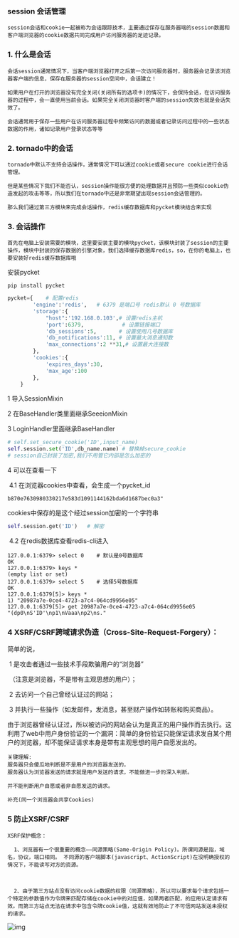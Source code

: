 ### session	会话管理

```
session会话和cookie一起被称为会话跟踪技术，主要通过保存在服务器端的session数据和客户端浏览器的cookie数据共同完成用户访问服务器的足迹记录。
```



### 1. 什么是会话

```
会话session通常情况下，当客户端浏览器打开之后第一次访问服务器时，服务器会记录该浏览器客户端的信息，保存在服务器的session空间中，会话建立！

如果用户在打开的浏览器没有完全关闭(关闭所有的选项卡)的情况下，会保持会话，在访问服务器的过程中，会一直使用当前会话。如果完全关闭浏览器时客户端的session失效也就是会话失效了。

会话通常用于保存一些用户在访问服务器过程中频繁访问的数据或者记录访问过程中的一些状态数据的作用，诸如记录用户登录状态等等
```

### 2. tornado中的会话

```
tornado中默认不支持会话操作，通常情况下可以通过cookie或者secure cookie进行会话管理。

但是某些情况下我们不能否认，session操作能很方便的处理数据并且预防一些类似cookie伪造发起的攻击等等，所以我们在tornado中还是非常期望出现session会话管理的。

那么我们通过第三方模块来完成会话操作，redis缓存数据库和pycket模块结合来实现
```

### 3. 会话操作

```
首先在电脑上安装需要的模块，这里要安装主要的模块pycket，该模块封装了session的主要操作，模块中封装的保存数据的引擎对象，我们选择缓存数据库redis，so，在你的电脑上，也要安装好redis缓存数据库哦
```



安装pycket

`pip install pycket`

```python
pycket={    # 配置redis
        'engine':'redis',   # 6379 是端口号 redis默认 0 号数据库
        'storage':{
            "host":'192.168.0.103',# 设置redis主机
            'port':6379,            # 设置链接端口
            'db_sessions':5,       # 设置使用几号数据库
            'db_notifications':11, # 设置最大消息通知数
            'max_connections':2 **31,# 设置最大连接数
        },
        'cookies':{
            'expires_days':30,
            'max_age':100
        },
    }
```



1 导入SessionMixin

2 在BaseHandler类里面继承SeeeionMixin

3 LoginHandler里面继承BaseHandler

```python
# self.set_secure_cookie('ID',input_name)
self.session.set('ID',db_name.name)	# 替换掉secure_cookie
# session自己封装了加密,我们不用管它内部是怎么加密的
```

4 可以在查看一下

​	4.1  在浏览器cookies中查看，会生成一个pycket_id

`b870e7630980330217e583d1091144162bda6d1687bec0a3"`

cookies中保存的是这个经过session加密的一个字符串

```python
self.session.get('ID')   # 解密
```

​	4.2  在redis数据库查看redis-cli进入

```
127.0.0.1:6379> select 0	# 默认是0号数据库
OK
127.0.0.1:6379> keys *
(empty list or set)
127.0.0.1:6379> select 5	# 选择5号数据库
OK
127.0.0.1:6379[5]> keys *
1) "20987a7e-0ce4-4723-a7c4-064cd9956e05"
127.0.0.1:6379[5]> get 20987a7e-0ce4-4723-a7c4-064cd9956e05
"(dp0\nS'ID'\np1\nVaaa\np2\ns."

```



### 4  XSRF/CSRF跨域请求伪造（Cross-Site-Request-Forgery）：

简单的说，

​	1 是攻击者通过一些技术手段欺骗用户的“浏览器”

​	（注意是浏览器，不是带有主观思想的用户）；

​	2 去访问一个自己曾经认证过的网站；

​	3 并执行一些操作（如发邮件，发消息，甚至财产操作如转账和购买商品）。

由于浏览器曾经认证过，所以被访问的网站会认为是真正的用户操作而去执行。这利用了web中用户身份验证的一个漏洞：简单的身份验证只能保证请求发自某个用户的浏览器，却不能保证请求本身是带有主观思想的用户自愿发出的。

```
关键理解:
服务器只会傻瓜地判断是不是用户的浏览器发送的，
服务器认为浏览器发送的请求就是用户发送的请求，不能做进一步的深入判断。

并不能判断用户自愿或者非自愿发送的请求。

补充(同一个浏览器会共享Cookies)

```

### 5  防止XSRF/CSRF

  ```
XSRF保护概念：

    1、浏览器有一个很重要的概念——同源策略(Same-Origin Policy)。所谓同源是指，域名，协议，端口相同。 不同源的客户端脚本(javascript、ActionScript)在没明确授权的情况下，不能读写对方的资源。

 

    2、由于第三方站点没有访问cookie数据的权限（同源策略），所以可以要求每个请求包括一个特定的参数值作为令牌来匹配存储在cookie中的对应值，如果两者匹配，的应用认定请求有效。而第三方站点无法在请求中包含令牌cookie值，这就有效地防止了不可信网站发送未授权的请求。		
  ```

![img](https://github.com/Mhh123/Mhh123.github.io/blob/master/img/xsrf1.png)	

